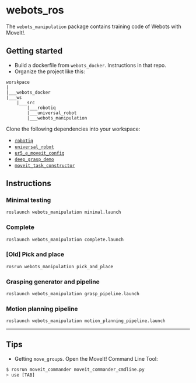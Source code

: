 # webots_ros

The `webots_manipulation` package contains training code of Webots with MoveIt!.

## Getting started

- Build a dockerfile from `webots_docker`. Instructions in that repo.
- Organize the project like this:

```no-lang
worskpace
|
|___webots_docker
|___ws
    |___src
        |___robotiq
        |___universal_robot
        |___webots_manipulation
```

Clone the following dependencies into your workspace:

- [`robotiq`](https://github.com/ros-industrial/robotiq)
- [`universal_robot`](https://github.com/eborghi10/universal_robot)
- [`ur5_e_moveit_config`](https://github.com/eborghi10/ur5_e_moveit_config)
- [`deep_grasp_demo`]()
- [`moveit_task_constructor`]()

## Instructions

### Minimal testing

```bash
roslaunch webots_manipulation minimal.launch
```

### Complete

```bash
roslaunch webots_manipulation complete.launch
```

### [Old] Pick and place

```bash
rosrun webots_manipulation pick_and_place
```

### Grasping generator and pipeline

```bash
roslaunch webots_manipulation grasp_pipeline.launch
```

### Motion planning pipeline

```bash
roslaunch webots_manipulation motion_planning_pipeline.launch
```

---

## Tips

- Getting `move_group`s. Open the MoveIt! Command Line Tool:

```bash
$ rosrun moveit_commander moveit_commander_cmdline.py
> use [TAB]
```
